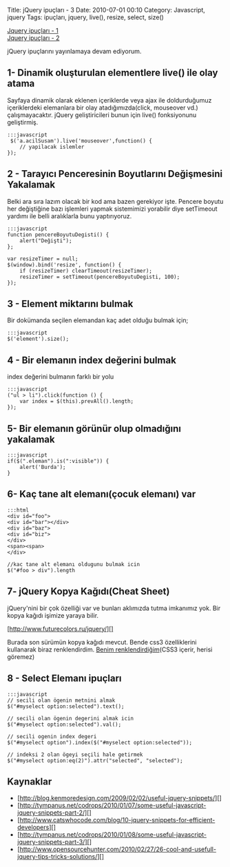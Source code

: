 Title: jQuery ipuçları - 3
Date: 2010-07-01 00:10
Category: Javascript, jquery
Tags: ipuçları, jquery, live(), resize, select, size()

[Jquery ipuçları - 1][]  
[Jquery ipuçları - 2][]

jQuery ipuçlarını yayınlamaya devam ediyorum.

## 1- Dinamik oluşturulan elementlere live() ile olay atama

Sayfaya dinamik olarak eklenen içeriklerde veya ajax ile doldurduğumuz
içeriklerdeki elemanlara bir olay atadığımızda(click, mouseover vd.)
çalışmayacaktır. jQuery geliştiricileri bunun için live() fonksiyonunu
geliştirmiş.

	:::javascript
	 $('a.acilSusam').live('mouseover',function() { 
		// yapilacak islemler 
	}); 

## 2 - Tarayıcı Penceresinin Boyutlarını Değişmesini Yakalamak

Belki ara sıra lazım olacak bir kod ama bazen gerekiyor işte. Pencere
boyutu her değiştiğine bazı işlemleri yapmak sistemimizi yorabilir diye
setTimeout yardımı ile belli aralıklarla bunu yaptırıyoruz.

	:::javascript
	function pencereBoyutuDegisti() {
		alert("Değişti");
	};

	var resizeTimer = null;
	$(window).bind('resize', function() {
	    if (resizeTimer) clearTimeout(resizeTimer);
	    resizeTimer = setTimeout(pencereBoyutuDegisti, 100);
	}); 

## 3 - Element miktarını bulmak

Bir dokümanda seçilen elemandan kaç adet olduğu bulmak için;

	:::javascript
	$('element').size(); 

## 4 - Bir elemanın index değerini bulmak

index değerini bulmanın farklı bir yolu

	:::javascript
	("ul > li").click(function () {
		var index = $(this).prevAll().length;
	});

## 5- Bir elemanın görünür olup olmadığını yakalamak

	:::javascript
	if($(".eleman").is(":visible")) {
	    alert('Burda');
	}

## 6- Kaç tane alt elemanı(çocuk elemanı) var

	:::html
	<div id="foo">
	<div id="bar"></div>
	<div id="baz">
	<div id="biz">
	</div>
	<span><span>
	</div>

	//kac tane alt elemanı oldugunu bulmak icin
	$("#foo > div").length


## 7- jQuery Kopya Kağıdı(Cheat Sheet)

jQuery'nini bir çok özelliği var ve bunları aklımızda tutma imkanımız
yok. Bir kopya kağıdı işimize yaraya bilir.

[http://www.futurecolors.ru/jquery/][]

Burada son sürümün kopya kağıdı mevcut. Bende css3 özelliklerini
kullanarak biraz renklendirdim. [Benim renklendirdiğim][](CSS3 içerir,
herisi göremez)

## 8 - Select Elemanı ipuçları

	:::javascript
	// secili olan ögenin metnini almak
	$("#myselect option:selected").text();

	// secili olan ögenin degerini almak icin
	$("#myselect option:selected").val();

	// secili ogenin index degeri
	$("#myselect option").index($("#myselect option:selected"));

	// indeksi 2 olan ögeyi seçili hale getirmek
	$("#myselect option:eq(2)").attr("selected", "selected");


## Kaynaklar

-   [http://blog.kenmoredesign.com/2009/02/02/useful-jquery-snippets/][]
-   [http://tympanus.net/codrops/2010/01/07/some-useful-javascript-jquery-snippets-part-2/][]
-   [http://www.catswhocode.com/blog/10-jquery-snippets-for-efficient-developers][]
-   [http://tympanus.net/codrops/2010/01/08/some-useful-javascript-jquery-snippets-part-3/][]
-   [http://www.opensourcehunter.com/2010/02/27/26-cool-and-usefull-jquery-tips-tricks-solutions/][]

  [Jquery ipuçları - 1]: http://www.fatihhayrioglu.com/jquery-ipuclari/
  [Jquery ipuçları - 2]: http://www.fatihhayrioglu.com/jquery-ipuclari-2/
  [http://www.futurecolors.ru/jquery/]: http://www.futurecolors.ru/jquery/
  [Benim renklendirdiğim]: /dokumanlar/jQuery14.htm
  [http://blog.kenmoredesign.com/2009/02/02/useful-jquery-snippets/]: http://blog.kenmoredesign.com/2009/02/02/useful-jquery-snippets/
  [http://tympanus.net/codrops/2010/01/07/some-useful-javascript-jquery-snippets-part-2/]: http://tympanus.net/codrops/2010/01/07/some-useful-javascript-jquery-snippets-part-2/
  [http://www.catswhocode.com/blog/10-jquery-snippets-for-efficient-developers]: http://www.catswhocode.com/blog/10-jquery-snippets-for-efficient-developers
  [http://tympanus.net/codrops/2010/01/08/some-useful-javascript-jquery-snippets-part-3/]: http://tympanus.net/codrops/2010/01/08/some-useful-javascript-jquery-snippets-part-3/
  [http://www.opensourcehunter.com/2010/02/27/26-cool-and-usefull-jquery-tips-tricks-solutions/]: http://www.opensourcehunter.com/2010/02/27/26-cool-and-usefull-jquery-tips-tricks-solutions/

